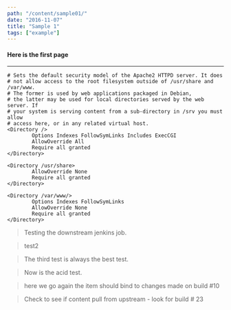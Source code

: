```yaml
---
path: "/content/sample01/"
date: "2016-11-07"
title: "Sample 1"
tags: ["example"]
---
```


#### Here is the first page

----

```
# Sets the default security model of the Apache2 HTTPD server. It does
# not allow access to the root filesystem outside of /usr/share and /var/www.
# The former is used by web applications packaged in Debian,
# the latter may be used for local directories served by the web server. If
# your system is serving content from a sub-directory in /srv you must allow
# access here, or in any related virtual host.
<Directory />
        Options Indexes FollowSymLinks Includes ExecCGI
        AllowOverride All
        Require all granted
</Directory>

<Directory /usr/share>
        AllowOverride None
        Require all granted
</Directory>

<Directory /var/www/>
        Options Indexes FollowSymLinks
        AllowOverride None
        Require all granted
</Directory>
```

> Testing the downstream jenkins job.

> test2

> The third test is always the best test.

> Now is the acid test.


> here we go again the item should bind to changes made on build #10

> Check to see if content pull from upstream  - look for build # 23